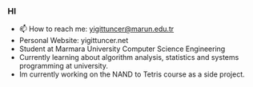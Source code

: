 ### HI 

- 📫 How to reach me: yigittuncer@marun.edu.tr
- Personal Website: yigittuncer.net
- Student at Marmara University Computer Science Engineering
- Currently learning about algorithm analysis, statistics and systems programming at university.
- Im currently working on the NAND to Tetris course as a side project.
